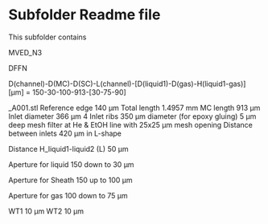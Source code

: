 # Subfolder Readme file
This subfolder contains


MVED_N3

DFFN

D(channel)-D(MC)-D(SC)-L(channel)-[D(liquid1)-D(gas)-H(liquid1-gas)] [µm]
= 150-30-100-913-[30-75-90]

_A001.stl 
Reference edge 140 µm
Total length 1.4957 mm
MC length 913 µm
Inlet diameter 366 µm
4 Inlet ribs 350 µm diameter (for epoxy gluing)
5 µm deep mesh filter at He & EtOH line with 25x25 µm mesh opening
Distance between inlets 420 µm in L-shape

Distance H_liquid1-liquid2 (L) 50 µm

Aperture for liquid
150 down to 30 µm

Aperture for Sheath
150 up to 100 µm

Aperture for gas
100 down to 75 µm

WT1 10 µm
WT2 10 µm